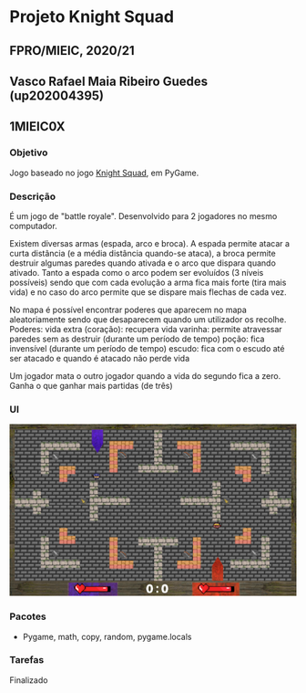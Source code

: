 # Projeto Knight Squad
## FPRO/MIEIC, 2020/21
## Vasco Rafael Maia Ribeiro Guedes (up202004395)
## 1MIEIC0X

### Objetivo

Jogo baseado no jogo [Knight Squad](https://store.steampowered.com/app/294000/Knight_Squad/), em PyGame.

### Descrição

É um jogo de "battle royale". Desenvolvido para 2 jogadores no mesmo computador.

Existem diversas armas (espada, arco e broca). A espada permite atacar a curta distância (e a média distância quando-se ataca), a broca permite destruir algumas paredes quando ativada e o arco que dispara quando ativado. Tanto a espada como o arco podem ser evoluídos (3 níveis possíveis) sendo que com cada evolução a arma fica mais forte (tira mais vida) e no caso do arco permite que se dispare mais flechas de cada vez.

No mapa é possível encontrar poderes que aparecem no mapa aleatoriamente sendo que desaparecem quando um utilizador os recolhe.
Poderes:
  vida extra (coração): recupera vida
  varinha: permite atravessar paredes sem as destruir (durante um período de tempo)
  poção: fica invensível (durante um período de tempo)
  escudo: fica com o escudo até ser atacado e quando é atacado não perde vida
  
Um jogador mata o outro jogador quando a vida do segundo fica a zero. Ganha o que ganhar mais partidas (de três)

### UI

![UI](UI1.png)

### Pacotes

- Pygame, math, copy, random, pygame.locals

### Tarefas

Finalizado
